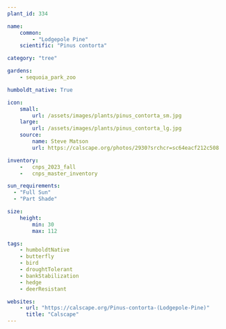 ```yaml
---
plant_id: 334

name: 
    common: 
        - "Lodgepole Pine" 
    scientific: "Pinus contorta"

category: "tree"

gardens: 
    - sequoia_park_zoo

humboldt_native: True

icon: 
    small: 
        url: /assets/images/plants/pinus_contorta_sm.jpg 
    large: 
        url: /assets/images/plants/pinus_contorta_lg.jpg 
    source: 
        name: Steve Matson 
        url: https://calscape.org/photos/2930?srchcr=sc64eacf212c508 

inventory: 
    -   cnps_2023_fall
    -   cnps_master_inventory

sun_requirements:
  - "Full Sun"
  - "Part Shade"

size:
    height: 
        min: 30
        max: 112

tags:
    - humboldtNative
    - butterfly
    - bird
    - droughtTolerant
    - bankStabilization
    - hedge
    - deerResistant

websites:
    - url: "https://calscape.org/Pinus-contorta-(Lodgepole-Pine)"
      title: "Calscape"
---
```

